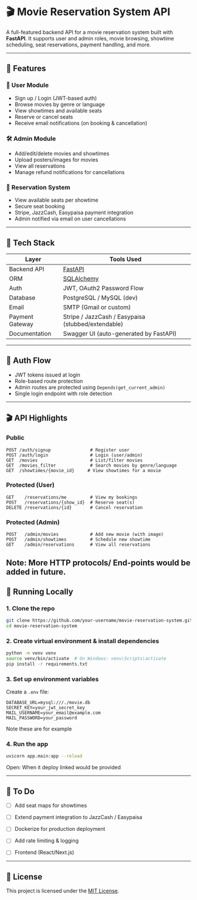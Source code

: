 # 🎬 Movie Reservation System API

A full-featured backend API for a movie reservation system built with **FastAPI**. It supports user and admin roles, movie browsing, showtime scheduling, seat reservations, payment handling, and more.

---

## 🚀 Features

### 👤 User Module
- Sign up / Login (JWT-based auth)
- Browse movies by genre or language
- View showtimes and available seats
- Reserve or cancel seats
- Receive email notifications (on booking & cancellation)

### 🛠️ Admin Module
- Add/edit/delete movies and showtimes
- Upload posters/images for movies
- View all reservations
- Manage refund notifications for cancellations

### 🎫 Reservation System
- View available seats per showtime
- Secure seat booking
- Stripe, JazzCash, Easypaisa payment integration
- Admin notified via email on user cancellations

---

## 🧩 Tech Stack

| Layer            | Tools Used                          |
|------------------|--------------------------------------|
| Backend API      | [FastAPI](https://fastapi.tiangolo.com/) |
| ORM              | [SQLAlchemy](https://www.sqlalchemy.org/) |
| Auth             | JWT, OAuth2 Password Flow           |
| Database         | PostgreSQL / MySQL (dev)           |
| Email            | SMTP (Gmail or custom)              |
| Payment Gateway  | Stripe / JazzCash / Easypaisa (stubbed/extendable) |
| Documentation    | Swagger UI (auto-generated by FastAPI) |

---


## 🔐 Auth Flow

- JWT tokens issued at login
- Role-based route protection
- Admin routes are protected using `Depends(get_current_admin)`
- Single login endpoint with role detection

---

## 🎬 API Highlights

### Public
```http
POST /auth/signup               # Register user
POST /auth/login                # Login (user/admin)
GET  /movies                    # List/filter movies
GET  /movies_filter             # Search movies by genre/language
GET  /showtimes/{movie_id}     # View showtimes for a movie
```

### Protected (User)
```http
GET    /reservations/me         # View my bookings
POST   /reservations/{show_id}  # Reserve seat(s)
DELETE /reservations/{id}       # Cancel reservation
```

### Protected (Admin)
```http
POST   /admin/movies            # Add new movie (with image)
POST   /admin/showtimes         # Schedule new showtime
GET    /admin/reservations      # View all reservations
```

Note: More HTTP protocols/ End-points would be added in future.
---

## 🧪 Running Locally

### 1. Clone the repo
```bash
git clone https://github.com/your-username/movie-reservation-system.git
cd movie-reservation-system
```

### 2. Create virtual environment & install dependencies
```bash
python -m venv venv
source venv/bin/activate  # On Windows: venv\Scripts\activate
pip install -r requirements.txt
```

### 3. Set up environment variables
Create a `.env` file:
```env
DATABASE_URL=mysql:///./movie.db
SECRET_KEY=your_jwt_secret_key
MAIL_USERNAME=your_email@example.com
MAIL_PASSWORD=your_password
```
Note these are for example

### 4. Run the app
```bash
uvicorn app.main:app --reload
```

Open: When it deploy linked would be provided

---

## 📝 To Do
- [ ] Add seat maps for showtimes
- [ ] Extend payment integration to JazzCash / Easypaisa
- [ ] Dockerize for production deployment
- [ ] Add rate limiting & logging
- [ ] Frontend (React/Next.js)


---

## 📄 License

This project is licensed under the [MIT License](LICENSE).
